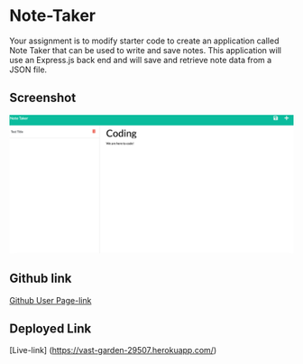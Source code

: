 # Note-Taker
Your assignment is to modify starter code to create an application called Note Taker that can be used to write and save notes. This application will use an Express.js back end and will save and retrieve note data from a JSON file.

## Screenshot
![Webpage screenshot](./Images/Screen%20Shot%202022-09-30%20at%2010.08.38%20AM.png)

## Github link
[Github User Page-link](https://github.com/Christilato/Note-Taker)

## Deployed Link
[Live-link] (https://vast-garden-29507.herokuapp.com/)